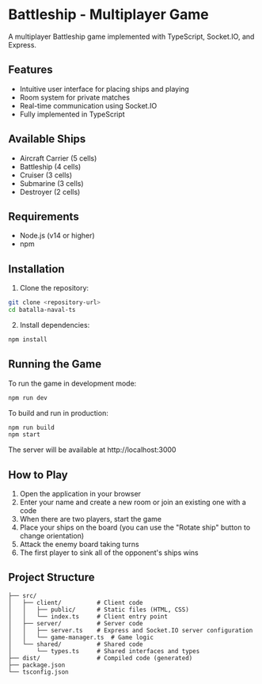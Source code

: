 # Battleship - Multiplayer Game

A multiplayer Battleship game implemented with TypeScript, Socket.IO, and Express.

## Features

-   Intuitive user interface for placing ships and playing
-   Room system for private matches
-   Real-time communication using Socket.IO
-   Fully implemented in TypeScript

## Available Ships

-   Aircraft Carrier (5 cells)
-   Battleship (4 cells)
-   Cruiser (3 cells)
-   Submarine (3 cells)
-   Destroyer (2 cells)

## Requirements

-   Node.js (v14 or higher)
-   npm

## Installation

1. Clone the repository:

```bash
git clone <repository-url>
cd batalla-naval-ts
```

2. Install dependencies:

```bash
npm install
```

## Running the Game

To run the game in development mode:

```bash
npm run dev
```

To build and run in production:

```bash
npm run build
npm start
```

The server will be available at http://localhost:3000

## How to Play

1. Open the application in your browser
2. Enter your name and create a new room or join an existing one with a code
3. When there are two players, start the game
4. Place your ships on the board (you can use the "Rotate ship" button to change orientation)
5. Attack the enemy board taking turns
6. The first player to sink all of the opponent's ships wins

## Project Structure

```
├── src/
│   ├── client/          # Client code
│   │   ├── public/      # Static files (HTML, CSS)
│   │   └── index.ts     # Client entry point
│   ├── server/          # Server code
│   │   ├── server.ts    # Express and Socket.IO server configuration
│   │   └── game-manager.ts  # Game logic
│   └── shared/          # Shared code
│       └── types.ts     # Shared interfaces and types
├── dist/                # Compiled code (generated)
├── package.json
└── tsconfig.json
```

